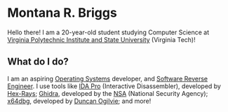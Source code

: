 # Montana R. Briggs

Hello there! I am a 20-year-old student studying Computer Science at [Virginia Polytechnic Institute and State University](https://www.vt.edu/academics/majors/computer-science.html) (Virginia Tech)!

## What do I do?

I am an aspiring [Operating Systems](https://en.wikipedia.org/wiki/Operating_system) developer, and [Software Reverse Engineer](https://en.wikipedia.org/wiki/Reverse_engineering#Software). I use tools like [IDA Pro](https://hex-rays.com/IDA-pro/) (Interactive Disassembler), developed by [Hex-Rays](https://hex-rays.com); [Ghidra](https://ghidra-sre.org), developed by the [NSA](https://www.nsa.gov/) (National Security Agency); [x64dbg](https://x64dbg.com/), developed by [Duncan Ogilvie](https://github.com/mrexodia); and more!
